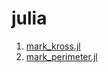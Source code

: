 # julia

1) [mark_kross.jl](https://github.com/aCurufinW/julia/blob/main/mark_kross.jl)
2) [mark_perimeter.jl](https://github.com/aCurufinW/julia/blob/main/mark_perimeter.jl)
